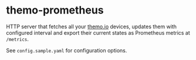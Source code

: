 
# themo-prometheus

HTTP server that fetches all your [themo.io](https://themo.io) devices, updates them with configured interval and export their current states as Prometheus metrics at `/metrics`.

See `config.sample.yaml` for configuration options.
